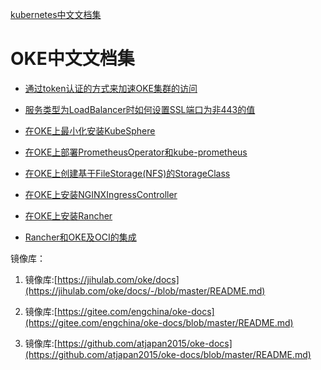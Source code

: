 [kubernetes中文文档集](./k8s-docs/README.md)

# OKE中文文档集


- [通过token认证的方式来加速OKE集群的访问](./通过token认证的方式来加速OKE集群的访问/README.md)

- [服务类型为LoadBalancer时如何设置SSL端口为非443的值](./服务类型为LoadBalancer时如何设置SSL端口为非443的值/README.md)

- [在OKE上最小化安装KubeSphere](./在OKE上最小化安装KubeSphere/README.md)

- [在OKE上部署PrometheusOperator和kube-prometheus](./在OKE上部署PrometheusOperator和kube-prometheus/README.md)

- [在OKE上创建基于FileStorage(NFS)的StorageClass](./在OKE上创建基于FileStorage(NFS)的StorageClass/README.md)

- [在OKE上安装NGINXIngressController](./在OKE上安装NGINXIngressController/README.md)

- [在OKE上安装Rancher](./在OKE上安装Rancher/README.md)

- [Rancher和OKE及OCI的集成](./Rancher和OKE及OCI的集成/README.md)



镜像库：

1. 镜像库:[https://jihulab.com/oke/docs](https://jihulab.com/oke/docs/-/blob/master/README.md)

2. 镜像库:[https://gitee.com/engchina/oke-docs](https://gitee.com/engchina/oke-docs/blob/master/README.md)

3. 镜像库:[https://github.com/atjapan2015/oke-docs](https://github.com/atjapan2015/oke-docs/blob/master/README.md)
